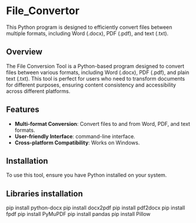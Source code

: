 # File_Convertor
This Python program is designed to efficiently convert files between multiple formats,
including Word (.docx), PDF (.pdf), and text (.txt).

## Overview

The File Conversion Tool is a Python-based program designed to convert files between various formats,
including Word (.docx), PDF (.pdf), and plain text (.txt). This tool is perfect for users who need to
transform documents for different purposes, ensuring content consistency and accessibility across 
different platforms.

## Features

- **Multi-format Conversion**: Convert files to and from Word, PDF, and text formats.
- **User-friendly Interface**: command-line interface.
- **Cross-platform Compatibility**: Works on Windows.

## Installation

To use this tool, ensure you have Python installed on your system.

## Libraries installation 

pip install python-docx
pip install docx2pdf
pip install pdf2docx
pip install fpdf
pip install PyMuPDF
pip install pandas
pip install Pillow

